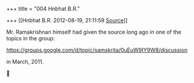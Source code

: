 +++
title = "004 Hnbhat B.R."

+++
[[Hnbhat B.R.	2012-08-19, 21:11:59 [Source](https://groups.google.com/g/samskrita/c/n3CKUueclqA)]]



Mr. Ramakrishnan himself had given the source long ago in one of the topics in the group:

  

<https://groups.google.com/d/topic/samskrita/0uEuW9IY9W8/discussion>  

  

in March, 2011.



